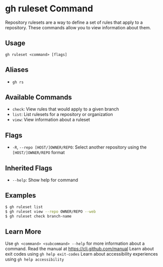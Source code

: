 # gh ruleset Command

Repository rulesets are a way to define a set of rules that apply to a repository.
These commands allow you to view information about them.

## Usage

```
gh ruleset <command> [flags]
```

## Aliases

*   `gh rs`

## Available Commands

*   `check`: View rules that would apply to a given branch
*   `list`: List rulesets for a repository or organization
*   `view`: View information about a ruleset

## Flags

*   `-R`, `--repo [HOST/]OWNER/REPO`: Select another repository using the `[HOST/]OWNER/REPO` format

## Inherited Flags

*   `--help`: Show help for command

## Examples

```bash
$ gh ruleset list
$ gh ruleset view --repo OWNER/REPO --web
$ gh ruleset check branch-name
```

## Learn More

Use `gh <command> <subcommand> --help` for more information about a command.
Read the manual at https://cli.github.com/manual
Learn about exit codes using `gh help exit-codes`
Learn about accessibility experiences using `gh help accessibility`
